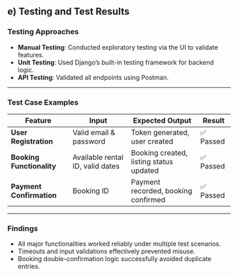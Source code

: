## e) Testing and Test Results

### Testing Approaches
- **Manual Testing**: Conducted exploratory testing via the UI to validate features.
- **Unit Testing**: Used Django’s built-in testing framework for backend logic.
- **API Testing**: Validated all endpoints using Postman.

---

### Test Case Examples

| Feature               | Input                                 | Expected Output                                     | Result    |
|-----------------------|----------------------------------------|-----------------------------------------------------|-----------|
| **User Registration** | Valid email & password                 | Token generated, user created                       | ✅ Passed |
| **Booking Functionality** | Available rental ID, valid dates      | Booking created, listing status updated             | ✅ Passed |
| **Payment Confirmation** | Booking ID                            | Payment recorded, booking confirmed                 | ✅ Passed |

---

### Findings
- All major functionalities worked reliably under multiple test scenarios.
- Timeouts and input validations effectively prevented misuse.
- Booking double-confirmation logic successfully avoided duplicate entries.



